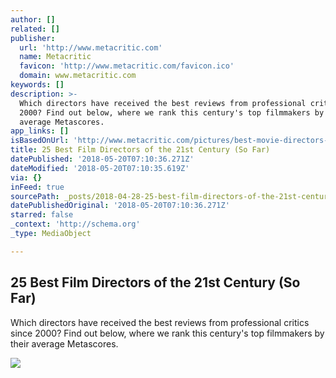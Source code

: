 ```yaml
---
author: []
related: []
publisher:
  url: 'http://www.metacritic.com'
  name: Metacritic
  favicon: 'http://www.metacritic.com/favicon.ico'
  domain: www.metacritic.com
keywords: []
description: >-
  Which directors have received the best reviews from professional critics since
  2000? Find out below, where we rank this century's top filmmakers by their
  average Metascores.
app_links: []
isBasedOnUrl: 'http://www.metacritic.com/pictures/best-movie-directors-21st-century'
title: 25 Best Film Directors of the 21st Century (So Far)
datePublished: '2018-05-20T07:10:36.271Z'
dateModified: '2018-05-20T07:10:35.619Z'
via: {}
inFeed: true
sourcePath: _posts/2018-04-28-25-best-film-directors-of-the-21st-century-so-far.md
datePublishedOriginal: '2018-05-20T07:10:36.271Z'
starred: false
_context: 'http://schema.org'
_type: MediaObject

---
```

<article style=""><h1>25 Best Film Directors of the 21st Century (So Far)</h1><p>Which directors have received the best reviews from professional critics since 2000? Find out below, where we rank this century's top filmmakers by their average Metascores.</p><img src="http://static.metacritic.com/images/features/main/film_bestdirectors21stcentury-180.jpg" /></article>